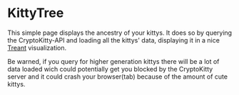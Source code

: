 # KittyTree

This simple page displays the ancestry of your kittys. It does so by querying
the CryptoKitty-API and loading all the kittys' data, displaying it in a nice
[Treant](http://fperucic.github.io/treant-js/) visualization.

Be warned, if you query for higher generation kittys there will be a lot of data
loaded wich could potentially get you blocked by the CryptoKitty server and it
could crash your browser(tab) because of the amount of cute kittys.
